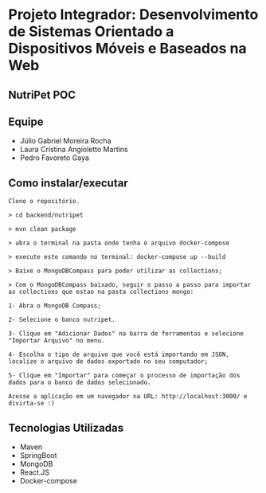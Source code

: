 # Projeto Integrador: Desenvolvimento de Sistemas Orientado a Dispositivos Móveis e Baseados na Web

## NutriPet POC

## Equipe

- Júlio Gabriel Moreira Rocha
- Laura Cristina Angioletto Martins
- Pedro Favoreto Gaya

## Como instalar/executar

    Clone o repositório.

    > cd backend/nutripet

    > mvn clean package

    > abra o terminal na pasta onde tenha o arquivo docker-compose

    > execute este comando no terminal: docker-compose up --build

    > Baixe o MongoDBCompass para poder utilizar as collections;

    > Com o MongoDBCompass baixado, seguir o passo a passo para importar as collections que estao na pasta collections mongo:

    1- Abra o MongoDB Compass;

    2- Selecione o banco nutripet.

    3- Clique em "Adicionar Dados" na barra de ferramentas e selecione "Importar Arquivo" no menu.

    4- Escolha o tipo de arquivo que você está importando em JSON, localize o arquivo de dados exportado no seu computador;

    5- Clique em "Importar" para começar o processo de importação dos dados para o banco de dados selecionado.

    Acesse a aplicação em um navegador na URL: http://localhost:3000/ e divirta-se :)

## Tecnologias Utilizadas

- Maven
- SpringBoot
- MongoDB
- React.JS
- Docker-compose